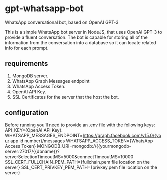 # gpt-whatsapp-bot
WhatsApp conversational bot, based on OpenAI GPT-3

This is a simple WhatsApp bot server in NodeJS, that uses OpenAI GPT-3 to provide a fluent conversation.
The bot is capable for storing all of the information from the conversation into a database so it can locate related info for each prompt.

## requirements
1. MongoDB server.
2. WhatsApp Graph Messages endpoint
3. WhatsApp Access Token.
4. OpenAI API Key.
5. SSL Certificates for the server that the host the bot.

## configuration 
Before running you'll need to provide an .env file with the following keys:
API_KEY={OpenAI API Key}.
WHATSAPP_MESSAGES_ENDPOINT=https://graph.facebook.com/v15.0/{your app id number}/messages
WHATSAPP_ACCESS_TOKEN={WhatsApp Access Token}
MONGODB_URI=mongodb://{{yourmongodb-server:27017/{{dbname}}?serverSelectionTimeoutMS=5000&connectTimeoutMS=10000
SSL_CERT_FULLCHAIN_PEM_PATH={fullchain.pem file location on the server}
SSL_CERT_PRIVKEY_PEM_PATH={privkey.pem file location on the server}
